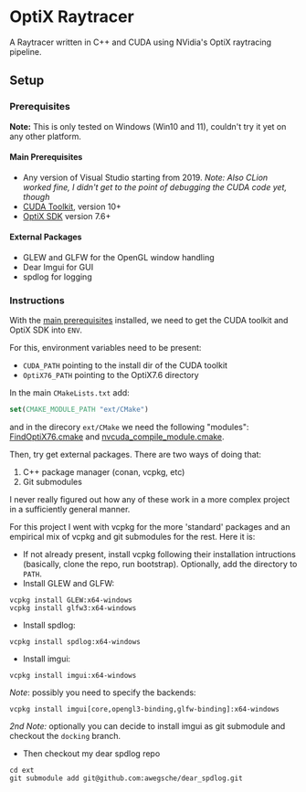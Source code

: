 # OptiX Raytracer

A Raytracer written in C++ and CUDA using NVidia's OptiX raytracing pipeline.

## Setup

### Prerequisites

**Note:** This is only tested on Windows (Win10 and 11), couldn't try it yet on any other platform.

#### **Main Prerequisites**

- Any version of Visual Studio starting from 2019.
_Note: Also CLion worked fine, I didn't get to the point of debugging the CUDA code yet, though_
- [CUDA Toolkit](https://developer.nvidia.com/cuda-toolkit), version 10+
- [OptiX SDK](https://developer.nvidia.com/rtx/ray-tracing/optix) version 7.6+

#### **External Packages**

- GLEW and GLFW for the OpenGL window handling
- Dear Imgui for GUI
- spdlog for logging

### Instructions

With the [main prerequisites](#main-prerequisites) installed, we need to get the CUDA toolkit and OptiX SDK into `ENV`.

For this, environment variables need to be present:
- `CUDA_PATH` pointing to the install dir of the CUDA toolkit
- `OptiX76_PATH` pointing to the OptiX7.6 directory

In the main `CMakeLists.txt` add:

```cmake 
set(CMAKE_MODULE_PATH "ext/CMake")
```

and in the direcory `ext/CMake` we need the following "modules":
[FindOptiX76.cmake](ext/CMake/FindOptiX76.cmake) and [nvcuda_compile_module.cmake](ext/CMake/nvcuda_compile_module.cmake).

Then, try get external packages.
There are two ways of doing that:

1. C++ package manager (conan, vcpkg, etc)
2. Git submodules

I never really figured out how any of these work in a more complex project in
a sufficiently general manner.

For this project I went with vcpkg for the more 'standard' packages and an
empirical mix of vcpkg and git submodules for the rest.
Here it is:

- If not already present, install vcpkg following their installation intructions (basically, clone the repo, run bootstrap).
Optionally, add the directory to `PATH`.
- Install GLEW and GLFW:
```
vcpkg install GLEW:x64-windows
vcpkg install glfw3:x64-windows
```
- Install spdlog:
```
vcpkg install spdlog:x64-windows
```
- Install imgui:
```
vcpkg install imgui:x64-windows
```
_Note_: possibly you need to specify the backends:
```
vcpkg install imgui[core,opengl3-binding,glfw-binding]:x64-windows
```
_2nd Note:_ optionally you can decide to install imgui as git submodule and checkout the `docking` branch.

- Then checkout my dear spdlog repo
```
cd ext
git submodule add git@github.com:awegsche/dear_spdlog.git
```

